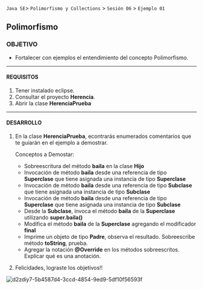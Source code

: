 
`Java SE`> `Polimorfismo y Collections` > `Sesión 06` > `Ejemplo 01`

## Polimorfismo

### OBJETIVO

- Fortalecer con ejemplos el entendimiento del concepto Polimorfismo.

<hr>

#### REQUISITOS

1. Tener instalado eclipse.
2. Consultar el proyecto <b>Herencia</b>.
3. Abrir la clase <b>HerenciaPrueba</b>

<hr>

#### DESARROLLO

1. En la clase <b>HerenciaPrueba</b>, econtrarás enumerados comentarios que te guiarán en el ejemplo a demostrar.

   Conceptos a Demostar:
   
    <ul>
        <li> Sobreescritura del método <b>baila</b> en la clase <b>Hijo</b>
        <li> Invocación de método <b>baila</b> desde una referencia de tipo <b>Superclase</b> que tiene asignada una instancia de tipo <b>Superclase</b>
        <li> Invocación de método <b>baila</b> desde una referencia de tipo <b>Subclase</b> que tiene asignada una instancia de tipo <b>Subclase</b>
        <li> Invocación de método <b>baila</b> desde una referencia de tipo <b>Superclase</b> que tiene asignada una instancia de tipo <b>Subclase</b>   
        <li> Desde la <b>Subclase</b>, invoca el método <b>baila</b> de la <b>Superclase</b> utilizando <b>super.baila()</b>
        <li> Modifica el método <b>baila</b> de la <b>Superclase</b> agregando el modificador <b>final</b>
        <li> Imprime un objeto de tipo <b>Padre</b>, observa el resultado. Sobreescribe método <b>toString</b>, prueba.
        <li> Agregar la notación <b>@Override</b> en los métodos sobreescritos. Explicar qué es una anotación.
   </ul>   

2. Felicidades, lograste los objetivos!!

![d2zdiy7-5b4587d4-3ccd-4854-9ed9-5df10f56593f](https://user-images.githubusercontent.com/56565204/67425280-51a5c600-f59d-11e9-9baf-5ef3aeca8a11.png)
